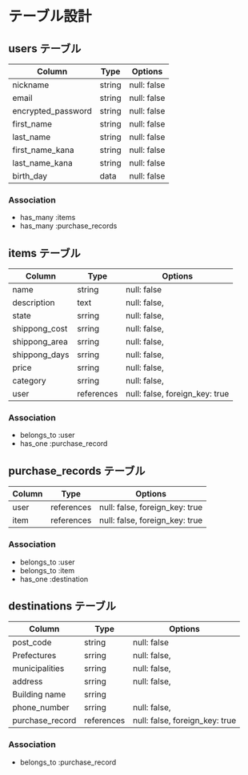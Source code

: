 # テーブル設計

## users テーブル

| Column             | Type   | Options     |
| ------------------ | ------ | ----------- |
| nickname           | string | null: false |
| email              | string | null: false |
| encrypted_password | string | null: false |
| first_name         | string | null: false |
| last_name          | string | null: false |
| first_name_kana    | string | null: false |
| last_name_kana     | string | null: false |
| birth_day          | data   | null: false |

### Association

- has_many :items
- has_many :purchase_records

## items テーブル

| Column             | Type       | Options                        |
| ------------------ | ---------- | ------------------------------ |
| name               | string     | null: false                    |
| description        | text       | null: false,                   |
| state              | srring     | null: false,                   |
| shippong_cost      | srring     | null: false,                   |
| shippong_area      | srring     | null: false,                   |
| shippong_days      | srring     | null: false,                   |
| price              | srring     | null: false,                   |
| category           | srring     | null: false,                   |
| user               | references | null: false, foreign_key: true |

### Association

- belongs_to :user
- has_one :purchase_record

## purchase_records テーブル

| Column | Type       | Options                        |
| ------ | ---------- | ------------------------------ |
| user   | references | null: false, foreign_key: true |
| item   | references | null: false, foreign_key: true |

### Association

- belongs_to :user
- belongs_to :item
- has_one :destination

## destinations テーブル

| Column          | Type       | Options                        |
| --------------- | ---------- | ------------------------------ |
| post_code       | string     | null: false                    |
| Prefectures     | srring     | null: false,                   |
| municipalities  | srring     | null: false,                   |
| address         | srring     | null: false,                   |
| Building name   | srring     |                                |
| phone_number    | srring     | null: false,                   |
| purchase_record | references | null: false, foreign_key: true |

### Association

- belongs_to :purchase_record